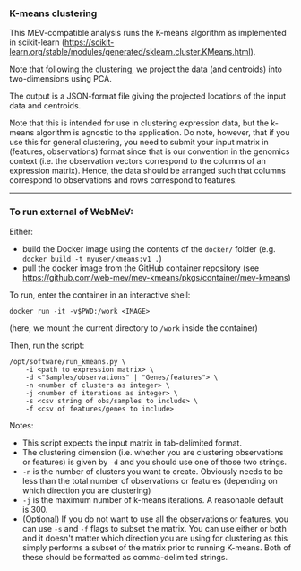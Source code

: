 ### K-means clustering

This MEV-compatible analysis runs the K-means algorithm as implemented in scikit-learn (https://scikit-learn.org/stable/modules/generated/sklearn.cluster.KMeans.html).

Note that following the clustering, we project the data (and centroids) into two-dimensions using PCA.

The output is a JSON-format file giving the projected locations of the input data and centroids.

Note that this is intended for use in clustering expression data, but the k-means algorithm is agnostic to the application. Do note, however, that if you use this for general clustering, you need to submit your input matrix in (features, observations) format since that is our convention in the genomics context (i.e. the observation vectors correspond to the columns of an expression matrix). Hence, the data should be arranged such that columns correspond to observations and rows correspond to features.

---

### To run external of WebMeV:

Either:
- build the Docker image using the contents of the `docker/` folder (e.g. `docker build -t myuser/kmeans:v1 .`) 
- pull the docker image from the GitHub container repository (see https://github.com/web-mev/mev-kmeans/pkgs/container/mev-kmeans)

To run, enter the container in an interactive shell:
```
docker run -it -v$PWD:/work <IMAGE>
```
(here, we mount the current directory to `/work` inside the container)

Then, run the script:
```
/opt/software/run_kmeans.py \
    -i <path to expression matrix> \
    -d <"Samples/observations" | "Genes/features"> \
    -n <number of clusters as integer> \
    -j <number of iterations as integer> \
    -s <csv string of obs/samples to include> \
    -f <csv of features/genes to include>
```

Notes:
- This script expects the input matrix in tab-delimited format.
- The clustering dimension (i.e. whether you are clustering observations or features) is given by `-d` and you should use one of those two strings. 
- `-n` is the number of clusters you want to create. Obviously needs to be less than the total number of observations or features (depending on which direction you are clustering)
- `-j` is the maximum number of k-means iterations. A reasonable default is 300.
- (Optional) If you do not want to use all the observations or features, you can use `-s` and `-f` flags to subset the matrix. You can use either or both and it doesn't matter which direction you are using for clustering as this simply performs a subset of the matrix prior to running K-means. Both of these should be formatted as comma-delimited strings. 
